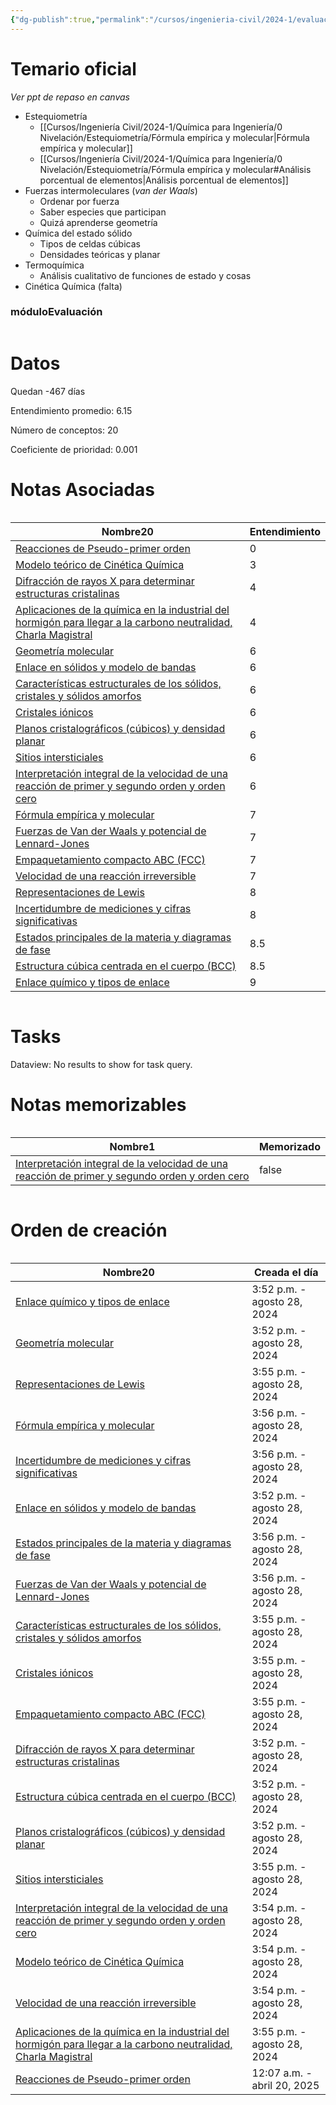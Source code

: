 ```yaml
---
{"dg-publish":true,"permalink":"/cursos/ingenieria-civil/2024-1/evaluaciones/quimica-para-ingenieria/i1-qim-100-e/","tags":["evaluación"]}
---
```


# Temario oficial

_Ver ppt de repaso en canvas_

- Estequiometría
	- [[Cursos/Ingeniería Civil/2024-1/Química para Ingeniería/0 Nivelación/Estequiometría/Fórmula empírica y molecular\|Fórmula empírica y molecular]]
	- [[Cursos/Ingeniería Civil/2024-1/Química para Ingeniería/0 Nivelación/Estequiometría/Fórmula empírica y molecular#Análisis porcentual de elementos\|Análisis porcentual de elementos]] 
- Fuerzas intermoleculares (_van der Waals_)
	- Ordenar por fuerza
	- Saber especies que participan
	- Quizá aprenderse geometría 
- Química del estado sólido
	- Tipos de celdas cúbicas
	- Densidades teóricas y planar
- Termoquímica
	- Análisis cualitativo de funciones de estado y cosas
- Cinética Química (falta)

<h3><span>móduloEvaluación</span></h3><p><span><div class="block-language-dataviewjs node-insert-event" style="overflow-x: auto;"><h1 dir="auto"><span>Datos</span></h1><p dir="auto"><span>Quedan -467 días</span></p><p dir="auto"><span>Entendimiento promedio: 6.15</span></p><p dir="auto"><span>Número de conceptos: 20</span></p><p dir="auto"><span>Coeficiente de prioridad: 0.001</span></p><h1 dir="auto"><span>Notas Asociadas</span></h1><div dir="auto" style="overflow-x: auto;"><table class="dataview table-view-table"><thead class="table-view-thead"><tr class="table-view-tr-header"><th class="table-view-th" dir="auto"><span>Nombre</span><span class="dataview small-text">20</span></th><th class="table-view-th" dir="auto"><span>Entendimiento</span></th></tr></thead><tbody class="table-view-tbody"><tr><td dir="auto"><span><a data-tooltip-position="top" aria-label="Cursos/Ingeniería Civil/2024-1/Química para Ingeniería/5 Cinética Química/Reacciones de Pseudo-primer orden.md" data-href="Cursos/Ingeniería Civil/2024-1/Química para Ingeniería/5 Cinética Química/Reacciones de Pseudo-primer orden.md" href="Cursos/Ingeniería Civil/2024-1/Química para Ingeniería/5 Cinética Química/Reacciones de Pseudo-primer orden.md" class="original-internal-link" target="_blank" rel="noopener nofollow" style="display: none;">Reacciones de Pseudo-primer orden</a><a data-tooltip-position="top" aria-label="Cursos/Ingeniería Civil/2024-1/Química para Ingeniería/5 Cinética Química/Reacciones de Pseudo-primer orden.md" data-href="Cursos/Ingeniería Civil/2024-1/Química para Ingeniería/5 Cinética Química/Reacciones de Pseudo-primer orden.md" href="Cursos/Ingeniería Civil/2024-1/Química para Ingeniería/5 Cinética Química/Reacciones de Pseudo-primer orden.md" class="internal-link mathLink-internal-link" target="_blank" rel="noopener nofollow">Reacciones de Pseudo-primer orden</a></span></td><td dir="auto"><span>0</span></td></tr><tr><td dir="auto"><span><a data-tooltip-position="top" aria-label="Cursos/Ingeniería Civil/2024-1/Química para Ingeniería/5 Cinética Química/Modelo teórico de Cinética Química.md" data-href="Cursos/Ingeniería Civil/2024-1/Química para Ingeniería/5 Cinética Química/Modelo teórico de Cinética Química.md" href="Cursos/Ingeniería Civil/2024-1/Química para Ingeniería/5 Cinética Química/Modelo teórico de Cinética Química.md" class="original-internal-link" target="_blank" rel="noopener nofollow" style="display: none;">Modelo teórico de Cinética Química</a><a data-tooltip-position="top" aria-label="Cursos/Ingeniería Civil/2024-1/Química para Ingeniería/5 Cinética Química/Modelo teórico de Cinética Química.md" data-href="Cursos/Ingeniería Civil/2024-1/Química para Ingeniería/5 Cinética Química/Modelo teórico de Cinética Química.md" href="Cursos/Ingeniería Civil/2024-1/Química para Ingeniería/5 Cinética Química/Modelo teórico de Cinética Química.md" class="internal-link mathLink-internal-link" target="_blank" rel="noopener nofollow">Modelo teórico de Cinética Química</a></span></td><td dir="auto"><span>3</span></td></tr><tr><td dir="auto"><span><a data-tooltip-position="top" aria-label="Cursos/Ingeniería Civil/2024-1/Química para Ingeniería/3 Química del Estado Solido y Materiales Modernos/Difracción de rayos X para determinar estructuras cristalinas.md" data-href="Cursos/Ingeniería Civil/2024-1/Química para Ingeniería/3 Química del Estado Solido y Materiales Modernos/Difracción de rayos X para determinar estructuras cristalinas.md" href="Cursos/Ingeniería Civil/2024-1/Química para Ingeniería/3 Química del Estado Solido y Materiales Modernos/Difracción de rayos X para determinar estructuras cristalinas.md" class="original-internal-link" target="_blank" rel="noopener nofollow" style="display: none;">Difracción de rayos X para determinar estructuras cristalinas</a><a data-tooltip-position="top" aria-label="Cursos/Ingeniería Civil/2024-1/Química para Ingeniería/3 Química del Estado Solido y Materiales Modernos/Difracción de rayos X para determinar estructuras cristalinas.md" data-href="Cursos/Ingeniería Civil/2024-1/Química para Ingeniería/3 Química del Estado Solido y Materiales Modernos/Difracción de rayos X para determinar estructuras cristalinas.md" href="Cursos/Ingeniería Civil/2024-1/Química para Ingeniería/3 Química del Estado Solido y Materiales Modernos/Difracción de rayos X para determinar estructuras cristalinas.md" class="internal-link mathLink-internal-link" target="_blank" rel="noopener nofollow">Difracción de rayos X para determinar estructuras cristalinas</a></span></td><td dir="auto"><span>4</span></td></tr><tr><td dir="auto"><span><a data-tooltip-position="top" aria-label="Cursos/Ingeniería Civil/2024-1/Química para Ingeniería/Aplicaciones de la química en la industrial del hormigón para llegar a la carbono neutralidad, Charla Magistral.md" data-href="Cursos/Ingeniería Civil/2024-1/Química para Ingeniería/Aplicaciones de la química en la industrial del hormigón para llegar a la carbono neutralidad, Charla Magistral.md" href="Cursos/Ingeniería Civil/2024-1/Química para Ingeniería/Aplicaciones de la química en la industrial del hormigón para llegar a la carbono neutralidad, Charla Magistral.md" class="original-internal-link" target="_blank" rel="noopener nofollow" style="display: none;">Aplicaciones de la química en la industrial del hormigón para llegar a la carbono neutralidad, Charla Magistral</a><a data-tooltip-position="top" aria-label="Cursos/Ingeniería Civil/2024-1/Química para Ingeniería/Aplicaciones de la química en la industrial del hormigón para llegar a la carbono neutralidad, Charla Magistral.md" data-href="Cursos/Ingeniería Civil/2024-1/Química para Ingeniería/Aplicaciones de la química en la industrial del hormigón para llegar a la carbono neutralidad, Charla Magistral.md" href="Cursos/Ingeniería Civil/2024-1/Química para Ingeniería/Aplicaciones de la química en la industrial del hormigón para llegar a la carbono neutralidad, Charla Magistral.md" class="internal-link mathLink-internal-link" target="_blank" rel="noopener nofollow">Aplicaciones de la química en la industrial del hormigón para llegar a la carbono neutralidad, Charla Magistral</a></span></td><td dir="auto"><span>4</span></td></tr><tr><td dir="auto"><span><a data-tooltip-position="top" aria-label="Cursos/Ingeniería Civil/2024-1/Química para Ingeniería/0 Nivelación/Enlace Químico/Geometría molecular.md" data-href="Cursos/Ingeniería Civil/2024-1/Química para Ingeniería/0 Nivelación/Enlace Químico/Geometría molecular.md" href="Cursos/Ingeniería Civil/2024-1/Química para Ingeniería/0 Nivelación/Enlace Químico/Geometría molecular.md" class="original-internal-link" target="_blank" rel="noopener nofollow" style="display: none;">Geometría molecular</a><a data-tooltip-position="top" aria-label="Cursos/Ingeniería Civil/2024-1/Química para Ingeniería/0 Nivelación/Enlace Químico/Geometría molecular.md" data-href="Cursos/Ingeniería Civil/2024-1/Química para Ingeniería/0 Nivelación/Enlace Químico/Geometría molecular.md" href="Cursos/Ingeniería Civil/2024-1/Química para Ingeniería/0 Nivelación/Enlace Químico/Geometría molecular.md" class="internal-link mathLink-internal-link" target="_blank" rel="noopener nofollow">Geometría molecular</a></span></td><td dir="auto"><span>6</span></td></tr><tr><td dir="auto"><span><a data-tooltip-position="top" aria-label="Cursos/Ingeniería Civil/2024-1/Química para Ingeniería/2 Fuerzas Intermoleculares/Enlace en sólidos y modelo de bandas.md" data-href="Cursos/Ingeniería Civil/2024-1/Química para Ingeniería/2 Fuerzas Intermoleculares/Enlace en sólidos y modelo de bandas.md" href="Cursos/Ingeniería Civil/2024-1/Química para Ingeniería/2 Fuerzas Intermoleculares/Enlace en sólidos y modelo de bandas.md" class="original-internal-link" target="_blank" rel="noopener nofollow" style="display: none;">Enlace en sólidos y modelo de bandas</a><a data-tooltip-position="top" aria-label="Cursos/Ingeniería Civil/2024-1/Química para Ingeniería/2 Fuerzas Intermoleculares/Enlace en sólidos y modelo de bandas.md" data-href="Cursos/Ingeniería Civil/2024-1/Química para Ingeniería/2 Fuerzas Intermoleculares/Enlace en sólidos y modelo de bandas.md" href="Cursos/Ingeniería Civil/2024-1/Química para Ingeniería/2 Fuerzas Intermoleculares/Enlace en sólidos y modelo de bandas.md" class="internal-link mathLink-internal-link" target="_blank" rel="noopener nofollow">Enlace en sólidos y modelo de bandas</a></span></td><td dir="auto"><span>6</span></td></tr><tr><td dir="auto"><span><a data-tooltip-position="top" aria-label="Cursos/Ingeniería Civil/2024-1/Química para Ingeniería/3 Química del Estado Solido y Materiales Modernos/Características estructurales de los sólidos, cristales y sólidos amorfos.md" data-href="Cursos/Ingeniería Civil/2024-1/Química para Ingeniería/3 Química del Estado Solido y Materiales Modernos/Características estructurales de los sólidos, cristales y sólidos amorfos.md" href="Cursos/Ingeniería Civil/2024-1/Química para Ingeniería/3 Química del Estado Solido y Materiales Modernos/Características estructurales de los sólidos, cristales y sólidos amorfos.md" class="original-internal-link" target="_blank" rel="noopener nofollow" style="display: none;">Características estructurales de los sólidos, cristales y sólidos amorfos</a><a data-tooltip-position="top" aria-label="Cursos/Ingeniería Civil/2024-1/Química para Ingeniería/3 Química del Estado Solido y Materiales Modernos/Características estructurales de los sólidos, cristales y sólidos amorfos.md" data-href="Cursos/Ingeniería Civil/2024-1/Química para Ingeniería/3 Química del Estado Solido y Materiales Modernos/Características estructurales de los sólidos, cristales y sólidos amorfos.md" href="Cursos/Ingeniería Civil/2024-1/Química para Ingeniería/3 Química del Estado Solido y Materiales Modernos/Características estructurales de los sólidos, cristales y sólidos amorfos.md" class="internal-link mathLink-internal-link" target="_blank" rel="noopener nofollow">Características estructurales de los sólidos, cristales y sólidos amorfos</a></span></td><td dir="auto"><span>6</span></td></tr><tr><td dir="auto"><span><a data-tooltip-position="top" aria-label="Cursos/Ingeniería Civil/2024-1/Química para Ingeniería/3 Química del Estado Solido y Materiales Modernos/Cristales iónicos.md" data-href="Cursos/Ingeniería Civil/2024-1/Química para Ingeniería/3 Química del Estado Solido y Materiales Modernos/Cristales iónicos.md" href="Cursos/Ingeniería Civil/2024-1/Química para Ingeniería/3 Química del Estado Solido y Materiales Modernos/Cristales iónicos.md" class="original-internal-link" target="_blank" rel="noopener nofollow" style="display: none;">Cristales iónicos</a><a data-tooltip-position="top" aria-label="Cursos/Ingeniería Civil/2024-1/Química para Ingeniería/3 Química del Estado Solido y Materiales Modernos/Cristales iónicos.md" data-href="Cursos/Ingeniería Civil/2024-1/Química para Ingeniería/3 Química del Estado Solido y Materiales Modernos/Cristales iónicos.md" href="Cursos/Ingeniería Civil/2024-1/Química para Ingeniería/3 Química del Estado Solido y Materiales Modernos/Cristales iónicos.md" class="internal-link mathLink-internal-link" target="_blank" rel="noopener nofollow">Cristales iónicos</a></span></td><td dir="auto"><span>6</span></td></tr><tr><td dir="auto"><span><a data-tooltip-position="top" aria-label="Cursos/Ingeniería Civil/2024-1/Química para Ingeniería/3 Química del Estado Solido y Materiales Modernos/Planos cristalográficos (cúbicos) y densidad planar.md" data-href="Cursos/Ingeniería Civil/2024-1/Química para Ingeniería/3 Química del Estado Solido y Materiales Modernos/Planos cristalográficos (cúbicos) y densidad planar.md" href="Cursos/Ingeniería Civil/2024-1/Química para Ingeniería/3 Química del Estado Solido y Materiales Modernos/Planos cristalográficos (cúbicos) y densidad planar.md" class="original-internal-link" target="_blank" rel="noopener nofollow" style="display: none;">Planos cristalográficos (cúbicos) y densidad planar</a><a data-tooltip-position="top" aria-label="Cursos/Ingeniería Civil/2024-1/Química para Ingeniería/3 Química del Estado Solido y Materiales Modernos/Planos cristalográficos (cúbicos) y densidad planar.md" data-href="Cursos/Ingeniería Civil/2024-1/Química para Ingeniería/3 Química del Estado Solido y Materiales Modernos/Planos cristalográficos (cúbicos) y densidad planar.md" href="Cursos/Ingeniería Civil/2024-1/Química para Ingeniería/3 Química del Estado Solido y Materiales Modernos/Planos cristalográficos (cúbicos) y densidad planar.md" class="internal-link mathLink-internal-link" target="_blank" rel="noopener nofollow">Planos cristalográficos (cúbicos) y densidad planar</a></span></td><td dir="auto"><span>6</span></td></tr><tr><td dir="auto"><span><a data-tooltip-position="top" aria-label="Cursos/Ingeniería Civil/2024-1/Química para Ingeniería/3 Química del Estado Solido y Materiales Modernos/Sitios intersticiales.md" data-href="Cursos/Ingeniería Civil/2024-1/Química para Ingeniería/3 Química del Estado Solido y Materiales Modernos/Sitios intersticiales.md" href="Cursos/Ingeniería Civil/2024-1/Química para Ingeniería/3 Química del Estado Solido y Materiales Modernos/Sitios intersticiales.md" class="original-internal-link" target="_blank" rel="noopener nofollow" style="display: none;">Sitios intersticiales</a><a data-tooltip-position="top" aria-label="Cursos/Ingeniería Civil/2024-1/Química para Ingeniería/3 Química del Estado Solido y Materiales Modernos/Sitios intersticiales.md" data-href="Cursos/Ingeniería Civil/2024-1/Química para Ingeniería/3 Química del Estado Solido y Materiales Modernos/Sitios intersticiales.md" href="Cursos/Ingeniería Civil/2024-1/Química para Ingeniería/3 Química del Estado Solido y Materiales Modernos/Sitios intersticiales.md" class="internal-link mathLink-internal-link" target="_blank" rel="noopener nofollow">Sitios intersticiales</a></span></td><td dir="auto"><span>6</span></td></tr><tr><td dir="auto"><span><a data-tooltip-position="top" aria-label="Cursos/Ingeniería Civil/2024-1/Química para Ingeniería/5 Cinética Química/Interpretación integral de la velocidad de una reacción de primer y segundo orden y orden cero.md" data-href="Cursos/Ingeniería Civil/2024-1/Química para Ingeniería/5 Cinética Química/Interpretación integral de la velocidad de una reacción de primer y segundo orden y orden cero.md" href="Cursos/Ingeniería Civil/2024-1/Química para Ingeniería/5 Cinética Química/Interpretación integral de la velocidad de una reacción de primer y segundo orden y orden cero.md" class="original-internal-link" target="_blank" rel="noopener nofollow" style="display: none;">Interpretación integral de la velocidad de una reacción de primer y segundo orden y orden cero</a><a data-tooltip-position="top" aria-label="Cursos/Ingeniería Civil/2024-1/Química para Ingeniería/5 Cinética Química/Interpretación integral de la velocidad de una reacción de primer y segundo orden y orden cero.md" data-href="Cursos/Ingeniería Civil/2024-1/Química para Ingeniería/5 Cinética Química/Interpretación integral de la velocidad de una reacción de primer y segundo orden y orden cero.md" href="Cursos/Ingeniería Civil/2024-1/Química para Ingeniería/5 Cinética Química/Interpretación integral de la velocidad de una reacción de primer y segundo orden y orden cero.md" class="internal-link mathLink-internal-link" target="_blank" rel="noopener nofollow">Interpretación integral de la velocidad de una reacción de primer y segundo orden y orden cero</a></span></td><td dir="auto"><span>6</span></td></tr><tr><td dir="auto"><span><a data-tooltip-position="top" aria-label="Cursos/Ingeniería Civil/2024-1/Química para Ingeniería/0 Nivelación/Estequiometría/Fórmula empírica y molecular.md" data-href="Cursos/Ingeniería Civil/2024-1/Química para Ingeniería/0 Nivelación/Estequiometría/Fórmula empírica y molecular.md" href="Cursos/Ingeniería Civil/2024-1/Química para Ingeniería/0 Nivelación/Estequiometría/Fórmula empírica y molecular.md" class="original-internal-link" target="_blank" rel="noopener nofollow" style="display: none;">Fórmula empírica y molecular</a><a data-tooltip-position="top" aria-label="Cursos/Ingeniería Civil/2024-1/Química para Ingeniería/0 Nivelación/Estequiometría/Fórmula empírica y molecular.md" data-href="Cursos/Ingeniería Civil/2024-1/Química para Ingeniería/0 Nivelación/Estequiometría/Fórmula empírica y molecular.md" href="Cursos/Ingeniería Civil/2024-1/Química para Ingeniería/0 Nivelación/Estequiometría/Fórmula empírica y molecular.md" class="internal-link mathLink-internal-link" target="_blank" rel="noopener nofollow">Fórmula empírica y molecular</a></span></td><td dir="auto"><span>7</span></td></tr><tr><td dir="auto"><span><a data-tooltip-position="top" aria-label="Cursos/Ingeniería Civil/2024-1/Química para Ingeniería/2 Fuerzas Intermoleculares/Fuerzas de Van der Waals y potencial de Lennard-Jones.md" data-href="Cursos/Ingeniería Civil/2024-1/Química para Ingeniería/2 Fuerzas Intermoleculares/Fuerzas de Van der Waals y potencial de Lennard-Jones.md" href="Cursos/Ingeniería Civil/2024-1/Química para Ingeniería/2 Fuerzas Intermoleculares/Fuerzas de Van der Waals y potencial de Lennard-Jones.md" class="original-internal-link" target="_blank" rel="noopener nofollow" style="display: none;">Fuerzas de Van der Waals y potencial de Lennard-Jones</a><a data-tooltip-position="top" aria-label="Cursos/Ingeniería Civil/2024-1/Química para Ingeniería/2 Fuerzas Intermoleculares/Fuerzas de Van der Waals y potencial de Lennard-Jones.md" data-href="Cursos/Ingeniería Civil/2024-1/Química para Ingeniería/2 Fuerzas Intermoleculares/Fuerzas de Van der Waals y potencial de Lennard-Jones.md" href="Cursos/Ingeniería Civil/2024-1/Química para Ingeniería/2 Fuerzas Intermoleculares/Fuerzas de Van der Waals y potencial de Lennard-Jones.md" class="internal-link mathLink-internal-link" target="_blank" rel="noopener nofollow">Fuerzas de Van der Waals y potencial de Lennard-Jones</a></span></td><td dir="auto"><span>7</span></td></tr><tr><td dir="auto"><span><a data-tooltip-position="top" aria-label="Cursos/Ingeniería Civil/2024-1/Química para Ingeniería/3 Química del Estado Solido y Materiales Modernos/Empaquetamiento compacto ABC (FCC).md" data-href="Cursos/Ingeniería Civil/2024-1/Química para Ingeniería/3 Química del Estado Solido y Materiales Modernos/Empaquetamiento compacto ABC (FCC).md" href="Cursos/Ingeniería Civil/2024-1/Química para Ingeniería/3 Química del Estado Solido y Materiales Modernos/Empaquetamiento compacto ABC (FCC).md" class="original-internal-link" target="_blank" rel="noopener nofollow" style="display: none;">Empaquetamiento compacto ABC (FCC)</a><a data-tooltip-position="top" aria-label="Cursos/Ingeniería Civil/2024-1/Química para Ingeniería/3 Química del Estado Solido y Materiales Modernos/Empaquetamiento compacto ABC (FCC).md" data-href="Cursos/Ingeniería Civil/2024-1/Química para Ingeniería/3 Química del Estado Solido y Materiales Modernos/Empaquetamiento compacto ABC (FCC).md" href="Cursos/Ingeniería Civil/2024-1/Química para Ingeniería/3 Química del Estado Solido y Materiales Modernos/Empaquetamiento compacto ABC (FCC).md" class="internal-link mathLink-internal-link" target="_blank" rel="noopener nofollow">Empaquetamiento compacto ABC (FCC)</a></span></td><td dir="auto"><span>7</span></td></tr><tr><td dir="auto"><span><a data-tooltip-position="top" aria-label="Cursos/Ingeniería Civil/2024-1/Química para Ingeniería/5 Cinética Química/Velocidad de una reacción irreversible.md" data-href="Cursos/Ingeniería Civil/2024-1/Química para Ingeniería/5 Cinética Química/Velocidad de una reacción irreversible.md" href="Cursos/Ingeniería Civil/2024-1/Química para Ingeniería/5 Cinética Química/Velocidad de una reacción irreversible.md" class="original-internal-link" target="_blank" rel="noopener nofollow" style="display: none;">Velocidad de una reacción irreversible</a><a data-tooltip-position="top" aria-label="Cursos/Ingeniería Civil/2024-1/Química para Ingeniería/5 Cinética Química/Velocidad de una reacción irreversible.md" data-href="Cursos/Ingeniería Civil/2024-1/Química para Ingeniería/5 Cinética Química/Velocidad de una reacción irreversible.md" href="Cursos/Ingeniería Civil/2024-1/Química para Ingeniería/5 Cinética Química/Velocidad de una reacción irreversible.md" class="internal-link mathLink-internal-link" target="_blank" rel="noopener nofollow">Velocidad de una reacción irreversible</a></span></td><td dir="auto"><span>7</span></td></tr><tr><td dir="auto"><span><a data-tooltip-position="top" aria-label="Cursos/Ingeniería Civil/2024-1/Química para Ingeniería/0 Nivelación/Enlace Químico/Representaciones de Lewis.md" data-href="Cursos/Ingeniería Civil/2024-1/Química para Ingeniería/0 Nivelación/Enlace Químico/Representaciones de Lewis.md" href="Cursos/Ingeniería Civil/2024-1/Química para Ingeniería/0 Nivelación/Enlace Químico/Representaciones de Lewis.md" class="original-internal-link" target="_blank" rel="noopener nofollow" style="display: none;">Representaciones de Lewis</a><a data-tooltip-position="top" aria-label="Cursos/Ingeniería Civil/2024-1/Química para Ingeniería/0 Nivelación/Enlace Químico/Representaciones de Lewis.md" data-href="Cursos/Ingeniería Civil/2024-1/Química para Ingeniería/0 Nivelación/Enlace Químico/Representaciones de Lewis.md" href="Cursos/Ingeniería Civil/2024-1/Química para Ingeniería/0 Nivelación/Enlace Químico/Representaciones de Lewis.md" class="internal-link mathLink-internal-link" target="_blank" rel="noopener nofollow">Representaciones de Lewis</a></span></td><td dir="auto"><span>8</span></td></tr><tr><td dir="auto"><span><a data-tooltip-position="top" aria-label="Cursos/Ingeniería Civil/2024-1/Química para Ingeniería/1 Numeros y Mediciones en Quimica/Incertidumbre de mediciones y cifras significativas.md" data-href="Cursos/Ingeniería Civil/2024-1/Química para Ingeniería/1 Numeros y Mediciones en Quimica/Incertidumbre de mediciones y cifras significativas.md" href="Cursos/Ingeniería Civil/2024-1/Química para Ingeniería/1 Numeros y Mediciones en Quimica/Incertidumbre de mediciones y cifras significativas.md" class="original-internal-link" target="_blank" rel="noopener nofollow" style="display: none;">Incertidumbre de mediciones y cifras significativas</a><a data-tooltip-position="top" aria-label="Cursos/Ingeniería Civil/2024-1/Química para Ingeniería/1 Numeros y Mediciones en Quimica/Incertidumbre de mediciones y cifras significativas.md" data-href="Cursos/Ingeniería Civil/2024-1/Química para Ingeniería/1 Numeros y Mediciones en Quimica/Incertidumbre de mediciones y cifras significativas.md" href="Cursos/Ingeniería Civil/2024-1/Química para Ingeniería/1 Numeros y Mediciones en Quimica/Incertidumbre de mediciones y cifras significativas.md" class="internal-link mathLink-internal-link" target="_blank" rel="noopener nofollow">Incertidumbre de mediciones y cifras significativas</a></span></td><td dir="auto"><span>8</span></td></tr><tr><td dir="auto"><span><a data-tooltip-position="top" aria-label="Cursos/Ingeniería Civil/2024-1/Química para Ingeniería/2 Fuerzas Intermoleculares/Estados principales de la materia y diagramas de fase.md" data-href="Cursos/Ingeniería Civil/2024-1/Química para Ingeniería/2 Fuerzas Intermoleculares/Estados principales de la materia y diagramas de fase.md" href="Cursos/Ingeniería Civil/2024-1/Química para Ingeniería/2 Fuerzas Intermoleculares/Estados principales de la materia y diagramas de fase.md" class="original-internal-link" target="_blank" rel="noopener nofollow" style="display: none;">Estados principales de la materia y diagramas de fase</a><a data-tooltip-position="top" aria-label="Cursos/Ingeniería Civil/2024-1/Química para Ingeniería/2 Fuerzas Intermoleculares/Estados principales de la materia y diagramas de fase.md" data-href="Cursos/Ingeniería Civil/2024-1/Química para Ingeniería/2 Fuerzas Intermoleculares/Estados principales de la materia y diagramas de fase.md" href="Cursos/Ingeniería Civil/2024-1/Química para Ingeniería/2 Fuerzas Intermoleculares/Estados principales de la materia y diagramas de fase.md" class="internal-link mathLink-internal-link" target="_blank" rel="noopener nofollow">Estados principales de la materia y diagramas de fase</a></span></td><td dir="auto"><span>8.5</span></td></tr><tr><td dir="auto"><span><a data-tooltip-position="top" aria-label="Cursos/Ingeniería Civil/2024-1/Química para Ingeniería/3 Química del Estado Solido y Materiales Modernos/Estructura cúbica centrada en el cuerpo (BCC).md" data-href="Cursos/Ingeniería Civil/2024-1/Química para Ingeniería/3 Química del Estado Solido y Materiales Modernos/Estructura cúbica centrada en el cuerpo (BCC).md" href="Cursos/Ingeniería Civil/2024-1/Química para Ingeniería/3 Química del Estado Solido y Materiales Modernos/Estructura cúbica centrada en el cuerpo (BCC).md" class="original-internal-link" target="_blank" rel="noopener nofollow" style="display: none;">Estructura cúbica centrada en el cuerpo (BCC)</a><a data-tooltip-position="top" aria-label="Cursos/Ingeniería Civil/2024-1/Química para Ingeniería/3 Química del Estado Solido y Materiales Modernos/Estructura cúbica centrada en el cuerpo (BCC).md" data-href="Cursos/Ingeniería Civil/2024-1/Química para Ingeniería/3 Química del Estado Solido y Materiales Modernos/Estructura cúbica centrada en el cuerpo (BCC).md" href="Cursos/Ingeniería Civil/2024-1/Química para Ingeniería/3 Química del Estado Solido y Materiales Modernos/Estructura cúbica centrada en el cuerpo (BCC).md" class="internal-link mathLink-internal-link" target="_blank" rel="noopener nofollow">Estructura cúbica centrada en el cuerpo (BCC)</a></span></td><td dir="auto"><span>8.5</span></td></tr><tr><td dir="auto"><span><a data-tooltip-position="top" aria-label="Cursos/Ingeniería Civil/2024-1/Química para Ingeniería/0 Nivelación/Enlace Químico/Enlace químico y tipos de enlace.md" data-href="Cursos/Ingeniería Civil/2024-1/Química para Ingeniería/0 Nivelación/Enlace Químico/Enlace químico y tipos de enlace.md" href="Cursos/Ingeniería Civil/2024-1/Química para Ingeniería/0 Nivelación/Enlace Químico/Enlace químico y tipos de enlace.md" class="original-internal-link" target="_blank" rel="noopener nofollow" style="display: none;">Enlace químico y tipos de enlace</a><a data-tooltip-position="top" aria-label="Cursos/Ingeniería Civil/2024-1/Química para Ingeniería/0 Nivelación/Enlace Químico/Enlace químico y tipos de enlace.md" data-href="Cursos/Ingeniería Civil/2024-1/Química para Ingeniería/0 Nivelación/Enlace Químico/Enlace químico y tipos de enlace.md" href="Cursos/Ingeniería Civil/2024-1/Química para Ingeniería/0 Nivelación/Enlace Químico/Enlace químico y tipos de enlace.md" class="internal-link mathLink-internal-link" target="_blank" rel="noopener nofollow">Enlace químico y tipos de enlace</a></span></td><td dir="auto"><span>9</span></td></tr></tbody></table></div><h1 dir="auto"><span>Tasks</span></h1><div><div class="dataview dataview-error-box"><p class="dataview dataview-error-message" dir="auto">Dataview: No results to show for task query.</p></div></div><h1 dir="auto"><span>Notas memorizables</span></h1><div dir="auto" style="overflow-x: auto;"><table class="dataview table-view-table"><thead class="table-view-thead"><tr class="table-view-tr-header"><th class="table-view-th" dir="auto"><span>Nombre</span><span class="dataview small-text">1</span></th><th class="table-view-th" dir="auto"><span>Memorizado</span></th></tr></thead><tbody class="table-view-tbody"><tr><td dir="auto"><span><a data-tooltip-position="top" aria-label="Cursos/Ingeniería Civil/2024-1/Química para Ingeniería/5 Cinética Química/Interpretación integral de la velocidad de una reacción de primer y segundo orden y orden cero.md" data-href="Cursos/Ingeniería Civil/2024-1/Química para Ingeniería/5 Cinética Química/Interpretación integral de la velocidad de una reacción de primer y segundo orden y orden cero.md" href="Cursos/Ingeniería Civil/2024-1/Química para Ingeniería/5 Cinética Química/Interpretación integral de la velocidad de una reacción de primer y segundo orden y orden cero.md" class="original-internal-link" target="_blank" rel="noopener nofollow" style="display: none;">Interpretación integral de la velocidad de una reacción de primer y segundo orden y orden cero</a><a data-tooltip-position="top" aria-label="Cursos/Ingeniería Civil/2024-1/Química para Ingeniería/5 Cinética Química/Interpretación integral de la velocidad de una reacción de primer y segundo orden y orden cero.md" data-href="Cursos/Ingeniería Civil/2024-1/Química para Ingeniería/5 Cinética Química/Interpretación integral de la velocidad de una reacción de primer y segundo orden y orden cero.md" href="Cursos/Ingeniería Civil/2024-1/Química para Ingeniería/5 Cinética Química/Interpretación integral de la velocidad de una reacción de primer y segundo orden y orden cero.md" class="internal-link mathLink-internal-link" target="_blank" rel="noopener nofollow">Interpretación integral de la velocidad de una reacción de primer y segundo orden y orden cero</a></span></td><td dir="ltr">false</td></tr></tbody></table></div><h1 dir="auto"><span>Orden de creación</span></h1><div dir="auto" style="overflow-x: auto;"><table class="dataview table-view-table"><thead class="table-view-thead"><tr class="table-view-tr-header"><th class="table-view-th" dir="auto"><span>Nombre</span><span class="dataview small-text">20</span></th><th class="table-view-th" dir="auto"><span>Creada el día</span></th></tr></thead><tbody class="table-view-tbody"><tr><td dir="auto"><span><a data-tooltip-position="top" aria-label="Cursos/Ingeniería Civil/2024-1/Química para Ingeniería/0 Nivelación/Enlace Químico/Enlace químico y tipos de enlace.md" data-href="Cursos/Ingeniería Civil/2024-1/Química para Ingeniería/0 Nivelación/Enlace Químico/Enlace químico y tipos de enlace.md" href="Cursos/Ingeniería Civil/2024-1/Química para Ingeniería/0 Nivelación/Enlace Químico/Enlace químico y tipos de enlace.md" class="original-internal-link" target="_blank" rel="noopener nofollow" style="display: none;">Enlace químico y tipos de enlace</a><a data-tooltip-position="top" aria-label="Cursos/Ingeniería Civil/2024-1/Química para Ingeniería/0 Nivelación/Enlace Químico/Enlace químico y tipos de enlace.md" data-href="Cursos/Ingeniería Civil/2024-1/Química para Ingeniería/0 Nivelación/Enlace Químico/Enlace químico y tipos de enlace.md" href="Cursos/Ingeniería Civil/2024-1/Química para Ingeniería/0 Nivelación/Enlace Químico/Enlace químico y tipos de enlace.md" class="internal-link mathLink-internal-link" target="_blank" rel="noopener nofollow">Enlace químico y tipos de enlace</a></span></td><td dir="ltr">3:52 p.m. - agosto 28, 2024</td></tr><tr><td dir="auto"><span><a data-tooltip-position="top" aria-label="Cursos/Ingeniería Civil/2024-1/Química para Ingeniería/0 Nivelación/Enlace Químico/Geometría molecular.md" data-href="Cursos/Ingeniería Civil/2024-1/Química para Ingeniería/0 Nivelación/Enlace Químico/Geometría molecular.md" href="Cursos/Ingeniería Civil/2024-1/Química para Ingeniería/0 Nivelación/Enlace Químico/Geometría molecular.md" class="original-internal-link" target="_blank" rel="noopener nofollow" style="display: none;">Geometría molecular</a><a data-tooltip-position="top" aria-label="Cursos/Ingeniería Civil/2024-1/Química para Ingeniería/0 Nivelación/Enlace Químico/Geometría molecular.md" data-href="Cursos/Ingeniería Civil/2024-1/Química para Ingeniería/0 Nivelación/Enlace Químico/Geometría molecular.md" href="Cursos/Ingeniería Civil/2024-1/Química para Ingeniería/0 Nivelación/Enlace Químico/Geometría molecular.md" class="internal-link mathLink-internal-link" target="_blank" rel="noopener nofollow">Geometría molecular</a></span></td><td dir="ltr">3:52 p.m. - agosto 28, 2024</td></tr><tr><td dir="auto"><span><a data-tooltip-position="top" aria-label="Cursos/Ingeniería Civil/2024-1/Química para Ingeniería/0 Nivelación/Enlace Químico/Representaciones de Lewis.md" data-href="Cursos/Ingeniería Civil/2024-1/Química para Ingeniería/0 Nivelación/Enlace Químico/Representaciones de Lewis.md" href="Cursos/Ingeniería Civil/2024-1/Química para Ingeniería/0 Nivelación/Enlace Químico/Representaciones de Lewis.md" class="original-internal-link" target="_blank" rel="noopener nofollow" style="display: none;">Representaciones de Lewis</a><a data-tooltip-position="top" aria-label="Cursos/Ingeniería Civil/2024-1/Química para Ingeniería/0 Nivelación/Enlace Químico/Representaciones de Lewis.md" data-href="Cursos/Ingeniería Civil/2024-1/Química para Ingeniería/0 Nivelación/Enlace Químico/Representaciones de Lewis.md" href="Cursos/Ingeniería Civil/2024-1/Química para Ingeniería/0 Nivelación/Enlace Químico/Representaciones de Lewis.md" class="internal-link mathLink-internal-link" target="_blank" rel="noopener nofollow">Representaciones de Lewis</a></span></td><td dir="ltr">3:55 p.m. - agosto 28, 2024</td></tr><tr><td dir="auto"><span><a data-tooltip-position="top" aria-label="Cursos/Ingeniería Civil/2024-1/Química para Ingeniería/0 Nivelación/Estequiometría/Fórmula empírica y molecular.md" data-href="Cursos/Ingeniería Civil/2024-1/Química para Ingeniería/0 Nivelación/Estequiometría/Fórmula empírica y molecular.md" href="Cursos/Ingeniería Civil/2024-1/Química para Ingeniería/0 Nivelación/Estequiometría/Fórmula empírica y molecular.md" class="original-internal-link" target="_blank" rel="noopener nofollow" style="display: none;">Fórmula empírica y molecular</a><a data-tooltip-position="top" aria-label="Cursos/Ingeniería Civil/2024-1/Química para Ingeniería/0 Nivelación/Estequiometría/Fórmula empírica y molecular.md" data-href="Cursos/Ingeniería Civil/2024-1/Química para Ingeniería/0 Nivelación/Estequiometría/Fórmula empírica y molecular.md" href="Cursos/Ingeniería Civil/2024-1/Química para Ingeniería/0 Nivelación/Estequiometría/Fórmula empírica y molecular.md" class="internal-link mathLink-internal-link" target="_blank" rel="noopener nofollow">Fórmula empírica y molecular</a></span></td><td dir="ltr">3:56 p.m. - agosto 28, 2024</td></tr><tr><td dir="auto"><span><a data-tooltip-position="top" aria-label="Cursos/Ingeniería Civil/2024-1/Química para Ingeniería/1 Numeros y Mediciones en Quimica/Incertidumbre de mediciones y cifras significativas.md" data-href="Cursos/Ingeniería Civil/2024-1/Química para Ingeniería/1 Numeros y Mediciones en Quimica/Incertidumbre de mediciones y cifras significativas.md" href="Cursos/Ingeniería Civil/2024-1/Química para Ingeniería/1 Numeros y Mediciones en Quimica/Incertidumbre de mediciones y cifras significativas.md" class="original-internal-link" target="_blank" rel="noopener nofollow" style="display: none;">Incertidumbre de mediciones y cifras significativas</a><a data-tooltip-position="top" aria-label="Cursos/Ingeniería Civil/2024-1/Química para Ingeniería/1 Numeros y Mediciones en Quimica/Incertidumbre de mediciones y cifras significativas.md" data-href="Cursos/Ingeniería Civil/2024-1/Química para Ingeniería/1 Numeros y Mediciones en Quimica/Incertidumbre de mediciones y cifras significativas.md" href="Cursos/Ingeniería Civil/2024-1/Química para Ingeniería/1 Numeros y Mediciones en Quimica/Incertidumbre de mediciones y cifras significativas.md" class="internal-link mathLink-internal-link" target="_blank" rel="noopener nofollow">Incertidumbre de mediciones y cifras significativas</a></span></td><td dir="ltr">3:56 p.m. - agosto 28, 2024</td></tr><tr><td dir="auto"><span><a data-tooltip-position="top" aria-label="Cursos/Ingeniería Civil/2024-1/Química para Ingeniería/2 Fuerzas Intermoleculares/Enlace en sólidos y modelo de bandas.md" data-href="Cursos/Ingeniería Civil/2024-1/Química para Ingeniería/2 Fuerzas Intermoleculares/Enlace en sólidos y modelo de bandas.md" href="Cursos/Ingeniería Civil/2024-1/Química para Ingeniería/2 Fuerzas Intermoleculares/Enlace en sólidos y modelo de bandas.md" class="original-internal-link" target="_blank" rel="noopener nofollow" style="display: none;">Enlace en sólidos y modelo de bandas</a><a data-tooltip-position="top" aria-label="Cursos/Ingeniería Civil/2024-1/Química para Ingeniería/2 Fuerzas Intermoleculares/Enlace en sólidos y modelo de bandas.md" data-href="Cursos/Ingeniería Civil/2024-1/Química para Ingeniería/2 Fuerzas Intermoleculares/Enlace en sólidos y modelo de bandas.md" href="Cursos/Ingeniería Civil/2024-1/Química para Ingeniería/2 Fuerzas Intermoleculares/Enlace en sólidos y modelo de bandas.md" class="internal-link mathLink-internal-link" target="_blank" rel="noopener nofollow">Enlace en sólidos y modelo de bandas</a></span></td><td dir="ltr">3:52 p.m. - agosto 28, 2024</td></tr><tr><td dir="auto"><span><a data-tooltip-position="top" aria-label="Cursos/Ingeniería Civil/2024-1/Química para Ingeniería/2 Fuerzas Intermoleculares/Estados principales de la materia y diagramas de fase.md" data-href="Cursos/Ingeniería Civil/2024-1/Química para Ingeniería/2 Fuerzas Intermoleculares/Estados principales de la materia y diagramas de fase.md" href="Cursos/Ingeniería Civil/2024-1/Química para Ingeniería/2 Fuerzas Intermoleculares/Estados principales de la materia y diagramas de fase.md" class="original-internal-link" target="_blank" rel="noopener nofollow" style="display: none;">Estados principales de la materia y diagramas de fase</a><a data-tooltip-position="top" aria-label="Cursos/Ingeniería Civil/2024-1/Química para Ingeniería/2 Fuerzas Intermoleculares/Estados principales de la materia y diagramas de fase.md" data-href="Cursos/Ingeniería Civil/2024-1/Química para Ingeniería/2 Fuerzas Intermoleculares/Estados principales de la materia y diagramas de fase.md" href="Cursos/Ingeniería Civil/2024-1/Química para Ingeniería/2 Fuerzas Intermoleculares/Estados principales de la materia y diagramas de fase.md" class="internal-link mathLink-internal-link" target="_blank" rel="noopener nofollow">Estados principales de la materia y diagramas de fase</a></span></td><td dir="ltr">3:56 p.m. - agosto 28, 2024</td></tr><tr><td dir="auto"><span><a data-tooltip-position="top" aria-label="Cursos/Ingeniería Civil/2024-1/Química para Ingeniería/2 Fuerzas Intermoleculares/Fuerzas de Van der Waals y potencial de Lennard-Jones.md" data-href="Cursos/Ingeniería Civil/2024-1/Química para Ingeniería/2 Fuerzas Intermoleculares/Fuerzas de Van der Waals y potencial de Lennard-Jones.md" href="Cursos/Ingeniería Civil/2024-1/Química para Ingeniería/2 Fuerzas Intermoleculares/Fuerzas de Van der Waals y potencial de Lennard-Jones.md" class="original-internal-link" target="_blank" rel="noopener nofollow" style="display: none;">Fuerzas de Van der Waals y potencial de Lennard-Jones</a><a data-tooltip-position="top" aria-label="Cursos/Ingeniería Civil/2024-1/Química para Ingeniería/2 Fuerzas Intermoleculares/Fuerzas de Van der Waals y potencial de Lennard-Jones.md" data-href="Cursos/Ingeniería Civil/2024-1/Química para Ingeniería/2 Fuerzas Intermoleculares/Fuerzas de Van der Waals y potencial de Lennard-Jones.md" href="Cursos/Ingeniería Civil/2024-1/Química para Ingeniería/2 Fuerzas Intermoleculares/Fuerzas de Van der Waals y potencial de Lennard-Jones.md" class="internal-link mathLink-internal-link" target="_blank" rel="noopener nofollow">Fuerzas de Van der Waals y potencial de Lennard-Jones</a></span></td><td dir="ltr">3:56 p.m. - agosto 28, 2024</td></tr><tr><td dir="auto"><span><a data-tooltip-position="top" aria-label="Cursos/Ingeniería Civil/2024-1/Química para Ingeniería/3 Química del Estado Solido y Materiales Modernos/Características estructurales de los sólidos, cristales y sólidos amorfos.md" data-href="Cursos/Ingeniería Civil/2024-1/Química para Ingeniería/3 Química del Estado Solido y Materiales Modernos/Características estructurales de los sólidos, cristales y sólidos amorfos.md" href="Cursos/Ingeniería Civil/2024-1/Química para Ingeniería/3 Química del Estado Solido y Materiales Modernos/Características estructurales de los sólidos, cristales y sólidos amorfos.md" class="original-internal-link" target="_blank" rel="noopener nofollow" style="display: none;">Características estructurales de los sólidos, cristales y sólidos amorfos</a><a data-tooltip-position="top" aria-label="Cursos/Ingeniería Civil/2024-1/Química para Ingeniería/3 Química del Estado Solido y Materiales Modernos/Características estructurales de los sólidos, cristales y sólidos amorfos.md" data-href="Cursos/Ingeniería Civil/2024-1/Química para Ingeniería/3 Química del Estado Solido y Materiales Modernos/Características estructurales de los sólidos, cristales y sólidos amorfos.md" href="Cursos/Ingeniería Civil/2024-1/Química para Ingeniería/3 Química del Estado Solido y Materiales Modernos/Características estructurales de los sólidos, cristales y sólidos amorfos.md" class="internal-link mathLink-internal-link" target="_blank" rel="noopener nofollow">Características estructurales de los sólidos, cristales y sólidos amorfos</a></span></td><td dir="ltr">3:55 p.m. - agosto 28, 2024</td></tr><tr><td dir="auto"><span><a data-tooltip-position="top" aria-label="Cursos/Ingeniería Civil/2024-1/Química para Ingeniería/3 Química del Estado Solido y Materiales Modernos/Cristales iónicos.md" data-href="Cursos/Ingeniería Civil/2024-1/Química para Ingeniería/3 Química del Estado Solido y Materiales Modernos/Cristales iónicos.md" href="Cursos/Ingeniería Civil/2024-1/Química para Ingeniería/3 Química del Estado Solido y Materiales Modernos/Cristales iónicos.md" class="original-internal-link" target="_blank" rel="noopener nofollow" style="display: none;">Cristales iónicos</a><a data-tooltip-position="top" aria-label="Cursos/Ingeniería Civil/2024-1/Química para Ingeniería/3 Química del Estado Solido y Materiales Modernos/Cristales iónicos.md" data-href="Cursos/Ingeniería Civil/2024-1/Química para Ingeniería/3 Química del Estado Solido y Materiales Modernos/Cristales iónicos.md" href="Cursos/Ingeniería Civil/2024-1/Química para Ingeniería/3 Química del Estado Solido y Materiales Modernos/Cristales iónicos.md" class="internal-link mathLink-internal-link" target="_blank" rel="noopener nofollow">Cristales iónicos</a></span></td><td dir="ltr">3:55 p.m. - agosto 28, 2024</td></tr><tr><td dir="auto"><span><a data-tooltip-position="top" aria-label="Cursos/Ingeniería Civil/2024-1/Química para Ingeniería/3 Química del Estado Solido y Materiales Modernos/Empaquetamiento compacto ABC (FCC).md" data-href="Cursos/Ingeniería Civil/2024-1/Química para Ingeniería/3 Química del Estado Solido y Materiales Modernos/Empaquetamiento compacto ABC (FCC).md" href="Cursos/Ingeniería Civil/2024-1/Química para Ingeniería/3 Química del Estado Solido y Materiales Modernos/Empaquetamiento compacto ABC (FCC).md" class="original-internal-link" target="_blank" rel="noopener nofollow" style="display: none;">Empaquetamiento compacto ABC (FCC)</a><a data-tooltip-position="top" aria-label="Cursos/Ingeniería Civil/2024-1/Química para Ingeniería/3 Química del Estado Solido y Materiales Modernos/Empaquetamiento compacto ABC (FCC).md" data-href="Cursos/Ingeniería Civil/2024-1/Química para Ingeniería/3 Química del Estado Solido y Materiales Modernos/Empaquetamiento compacto ABC (FCC).md" href="Cursos/Ingeniería Civil/2024-1/Química para Ingeniería/3 Química del Estado Solido y Materiales Modernos/Empaquetamiento compacto ABC (FCC).md" class="internal-link mathLink-internal-link" target="_blank" rel="noopener nofollow">Empaquetamiento compacto ABC (FCC)</a></span></td><td dir="ltr">3:55 p.m. - agosto 28, 2024</td></tr><tr><td dir="auto"><span><a data-tooltip-position="top" aria-label="Cursos/Ingeniería Civil/2024-1/Química para Ingeniería/3 Química del Estado Solido y Materiales Modernos/Difracción de rayos X para determinar estructuras cristalinas.md" data-href="Cursos/Ingeniería Civil/2024-1/Química para Ingeniería/3 Química del Estado Solido y Materiales Modernos/Difracción de rayos X para determinar estructuras cristalinas.md" href="Cursos/Ingeniería Civil/2024-1/Química para Ingeniería/3 Química del Estado Solido y Materiales Modernos/Difracción de rayos X para determinar estructuras cristalinas.md" class="original-internal-link" target="_blank" rel="noopener nofollow" style="display: none;">Difracción de rayos X para determinar estructuras cristalinas</a><a data-tooltip-position="top" aria-label="Cursos/Ingeniería Civil/2024-1/Química para Ingeniería/3 Química del Estado Solido y Materiales Modernos/Difracción de rayos X para determinar estructuras cristalinas.md" data-href="Cursos/Ingeniería Civil/2024-1/Química para Ingeniería/3 Química del Estado Solido y Materiales Modernos/Difracción de rayos X para determinar estructuras cristalinas.md" href="Cursos/Ingeniería Civil/2024-1/Química para Ingeniería/3 Química del Estado Solido y Materiales Modernos/Difracción de rayos X para determinar estructuras cristalinas.md" class="internal-link mathLink-internal-link" target="_blank" rel="noopener nofollow">Difracción de rayos X para determinar estructuras cristalinas</a></span></td><td dir="ltr">3:52 p.m. - agosto 28, 2024</td></tr><tr><td dir="auto"><span><a data-tooltip-position="top" aria-label="Cursos/Ingeniería Civil/2024-1/Química para Ingeniería/3 Química del Estado Solido y Materiales Modernos/Estructura cúbica centrada en el cuerpo (BCC).md" data-href="Cursos/Ingeniería Civil/2024-1/Química para Ingeniería/3 Química del Estado Solido y Materiales Modernos/Estructura cúbica centrada en el cuerpo (BCC).md" href="Cursos/Ingeniería Civil/2024-1/Química para Ingeniería/3 Química del Estado Solido y Materiales Modernos/Estructura cúbica centrada en el cuerpo (BCC).md" class="original-internal-link" target="_blank" rel="noopener nofollow" style="display: none;">Estructura cúbica centrada en el cuerpo (BCC)</a><a data-tooltip-position="top" aria-label="Cursos/Ingeniería Civil/2024-1/Química para Ingeniería/3 Química del Estado Solido y Materiales Modernos/Estructura cúbica centrada en el cuerpo (BCC).md" data-href="Cursos/Ingeniería Civil/2024-1/Química para Ingeniería/3 Química del Estado Solido y Materiales Modernos/Estructura cúbica centrada en el cuerpo (BCC).md" href="Cursos/Ingeniería Civil/2024-1/Química para Ingeniería/3 Química del Estado Solido y Materiales Modernos/Estructura cúbica centrada en el cuerpo (BCC).md" class="internal-link mathLink-internal-link" target="_blank" rel="noopener nofollow">Estructura cúbica centrada en el cuerpo (BCC)</a></span></td><td dir="ltr">3:52 p.m. - agosto 28, 2024</td></tr><tr><td dir="auto"><span><a data-tooltip-position="top" aria-label="Cursos/Ingeniería Civil/2024-1/Química para Ingeniería/3 Química del Estado Solido y Materiales Modernos/Planos cristalográficos (cúbicos) y densidad planar.md" data-href="Cursos/Ingeniería Civil/2024-1/Química para Ingeniería/3 Química del Estado Solido y Materiales Modernos/Planos cristalográficos (cúbicos) y densidad planar.md" href="Cursos/Ingeniería Civil/2024-1/Química para Ingeniería/3 Química del Estado Solido y Materiales Modernos/Planos cristalográficos (cúbicos) y densidad planar.md" class="original-internal-link" target="_blank" rel="noopener nofollow" style="display: none;">Planos cristalográficos (cúbicos) y densidad planar</a><a data-tooltip-position="top" aria-label="Cursos/Ingeniería Civil/2024-1/Química para Ingeniería/3 Química del Estado Solido y Materiales Modernos/Planos cristalográficos (cúbicos) y densidad planar.md" data-href="Cursos/Ingeniería Civil/2024-1/Química para Ingeniería/3 Química del Estado Solido y Materiales Modernos/Planos cristalográficos (cúbicos) y densidad planar.md" href="Cursos/Ingeniería Civil/2024-1/Química para Ingeniería/3 Química del Estado Solido y Materiales Modernos/Planos cristalográficos (cúbicos) y densidad planar.md" class="internal-link mathLink-internal-link" target="_blank" rel="noopener nofollow">Planos cristalográficos (cúbicos) y densidad planar</a></span></td><td dir="ltr">3:52 p.m. - agosto 28, 2024</td></tr><tr><td dir="auto"><span><a data-tooltip-position="top" aria-label="Cursos/Ingeniería Civil/2024-1/Química para Ingeniería/3 Química del Estado Solido y Materiales Modernos/Sitios intersticiales.md" data-href="Cursos/Ingeniería Civil/2024-1/Química para Ingeniería/3 Química del Estado Solido y Materiales Modernos/Sitios intersticiales.md" href="Cursos/Ingeniería Civil/2024-1/Química para Ingeniería/3 Química del Estado Solido y Materiales Modernos/Sitios intersticiales.md" class="original-internal-link" target="_blank" rel="noopener nofollow" style="display: none;">Sitios intersticiales</a><a data-tooltip-position="top" aria-label="Cursos/Ingeniería Civil/2024-1/Química para Ingeniería/3 Química del Estado Solido y Materiales Modernos/Sitios intersticiales.md" data-href="Cursos/Ingeniería Civil/2024-1/Química para Ingeniería/3 Química del Estado Solido y Materiales Modernos/Sitios intersticiales.md" href="Cursos/Ingeniería Civil/2024-1/Química para Ingeniería/3 Química del Estado Solido y Materiales Modernos/Sitios intersticiales.md" class="internal-link mathLink-internal-link" target="_blank" rel="noopener nofollow">Sitios intersticiales</a></span></td><td dir="ltr">3:55 p.m. - agosto 28, 2024</td></tr><tr><td dir="auto"><span><a data-tooltip-position="top" aria-label="Cursos/Ingeniería Civil/2024-1/Química para Ingeniería/5 Cinética Química/Interpretación integral de la velocidad de una reacción de primer y segundo orden y orden cero.md" data-href="Cursos/Ingeniería Civil/2024-1/Química para Ingeniería/5 Cinética Química/Interpretación integral de la velocidad de una reacción de primer y segundo orden y orden cero.md" href="Cursos/Ingeniería Civil/2024-1/Química para Ingeniería/5 Cinética Química/Interpretación integral de la velocidad de una reacción de primer y segundo orden y orden cero.md" class="original-internal-link" target="_blank" rel="noopener nofollow" style="display: none;">Interpretación integral de la velocidad de una reacción de primer y segundo orden y orden cero</a><a data-tooltip-position="top" aria-label="Cursos/Ingeniería Civil/2024-1/Química para Ingeniería/5 Cinética Química/Interpretación integral de la velocidad de una reacción de primer y segundo orden y orden cero.md" data-href="Cursos/Ingeniería Civil/2024-1/Química para Ingeniería/5 Cinética Química/Interpretación integral de la velocidad de una reacción de primer y segundo orden y orden cero.md" href="Cursos/Ingeniería Civil/2024-1/Química para Ingeniería/5 Cinética Química/Interpretación integral de la velocidad de una reacción de primer y segundo orden y orden cero.md" class="internal-link mathLink-internal-link" target="_blank" rel="noopener nofollow">Interpretación integral de la velocidad de una reacción de primer y segundo orden y orden cero</a></span></td><td dir="ltr">3:54 p.m. - agosto 28, 2024</td></tr><tr><td dir="auto"><span><a data-tooltip-position="top" aria-label="Cursos/Ingeniería Civil/2024-1/Química para Ingeniería/5 Cinética Química/Modelo teórico de Cinética Química.md" data-href="Cursos/Ingeniería Civil/2024-1/Química para Ingeniería/5 Cinética Química/Modelo teórico de Cinética Química.md" href="Cursos/Ingeniería Civil/2024-1/Química para Ingeniería/5 Cinética Química/Modelo teórico de Cinética Química.md" class="original-internal-link" target="_blank" rel="noopener nofollow" style="display: none;">Modelo teórico de Cinética Química</a><a data-tooltip-position="top" aria-label="Cursos/Ingeniería Civil/2024-1/Química para Ingeniería/5 Cinética Química/Modelo teórico de Cinética Química.md" data-href="Cursos/Ingeniería Civil/2024-1/Química para Ingeniería/5 Cinética Química/Modelo teórico de Cinética Química.md" href="Cursos/Ingeniería Civil/2024-1/Química para Ingeniería/5 Cinética Química/Modelo teórico de Cinética Química.md" class="internal-link mathLink-internal-link" target="_blank" rel="noopener nofollow">Modelo teórico de Cinética Química</a></span></td><td dir="ltr">3:54 p.m. - agosto 28, 2024</td></tr><tr><td dir="auto"><span><a data-tooltip-position="top" aria-label="Cursos/Ingeniería Civil/2024-1/Química para Ingeniería/5 Cinética Química/Velocidad de una reacción irreversible.md" data-href="Cursos/Ingeniería Civil/2024-1/Química para Ingeniería/5 Cinética Química/Velocidad de una reacción irreversible.md" href="Cursos/Ingeniería Civil/2024-1/Química para Ingeniería/5 Cinética Química/Velocidad de una reacción irreversible.md" class="original-internal-link" target="_blank" rel="noopener nofollow" style="display: none;">Velocidad de una reacción irreversible</a><a data-tooltip-position="top" aria-label="Cursos/Ingeniería Civil/2024-1/Química para Ingeniería/5 Cinética Química/Velocidad de una reacción irreversible.md" data-href="Cursos/Ingeniería Civil/2024-1/Química para Ingeniería/5 Cinética Química/Velocidad de una reacción irreversible.md" href="Cursos/Ingeniería Civil/2024-1/Química para Ingeniería/5 Cinética Química/Velocidad de una reacción irreversible.md" class="internal-link mathLink-internal-link" target="_blank" rel="noopener nofollow">Velocidad de una reacción irreversible</a></span></td><td dir="ltr">3:54 p.m. - agosto 28, 2024</td></tr><tr><td dir="auto"><span><a data-tooltip-position="top" aria-label="Cursos/Ingeniería Civil/2024-1/Química para Ingeniería/Aplicaciones de la química en la industrial del hormigón para llegar a la carbono neutralidad, Charla Magistral.md" data-href="Cursos/Ingeniería Civil/2024-1/Química para Ingeniería/Aplicaciones de la química en la industrial del hormigón para llegar a la carbono neutralidad, Charla Magistral.md" href="Cursos/Ingeniería Civil/2024-1/Química para Ingeniería/Aplicaciones de la química en la industrial del hormigón para llegar a la carbono neutralidad, Charla Magistral.md" class="original-internal-link" target="_blank" rel="noopener nofollow" style="display: none;">Aplicaciones de la química en la industrial del hormigón para llegar a la carbono neutralidad, Charla Magistral</a><a data-tooltip-position="top" aria-label="Cursos/Ingeniería Civil/2024-1/Química para Ingeniería/Aplicaciones de la química en la industrial del hormigón para llegar a la carbono neutralidad, Charla Magistral.md" data-href="Cursos/Ingeniería Civil/2024-1/Química para Ingeniería/Aplicaciones de la química en la industrial del hormigón para llegar a la carbono neutralidad, Charla Magistral.md" href="Cursos/Ingeniería Civil/2024-1/Química para Ingeniería/Aplicaciones de la química en la industrial del hormigón para llegar a la carbono neutralidad, Charla Magistral.md" class="internal-link mathLink-internal-link" target="_blank" rel="noopener nofollow">Aplicaciones de la química en la industrial del hormigón para llegar a la carbono neutralidad, Charla Magistral</a></span></td><td dir="ltr">3:55 p.m. - agosto 28, 2024</td></tr><tr><td dir="auto"><span><a data-tooltip-position="top" aria-label="Cursos/Ingeniería Civil/2024-1/Química para Ingeniería/5 Cinética Química/Reacciones de Pseudo-primer orden.md" data-href="Cursos/Ingeniería Civil/2024-1/Química para Ingeniería/5 Cinética Química/Reacciones de Pseudo-primer orden.md" href="Cursos/Ingeniería Civil/2024-1/Química para Ingeniería/5 Cinética Química/Reacciones de Pseudo-primer orden.md" class="original-internal-link" target="_blank" rel="noopener nofollow" style="display: none;">Reacciones de Pseudo-primer orden</a><a data-tooltip-position="top" aria-label="Cursos/Ingeniería Civil/2024-1/Química para Ingeniería/5 Cinética Química/Reacciones de Pseudo-primer orden.md" data-href="Cursos/Ingeniería Civil/2024-1/Química para Ingeniería/5 Cinética Química/Reacciones de Pseudo-primer orden.md" href="Cursos/Ingeniería Civil/2024-1/Química para Ingeniería/5 Cinética Química/Reacciones de Pseudo-primer orden.md" class="internal-link mathLink-internal-link" target="_blank" rel="noopener nofollow">Reacciones de Pseudo-primer orden</a></span></td><td dir="ltr">12:07 a.m. - abril 20, 2025</td></tr></tbody></table></div></div></span></p>